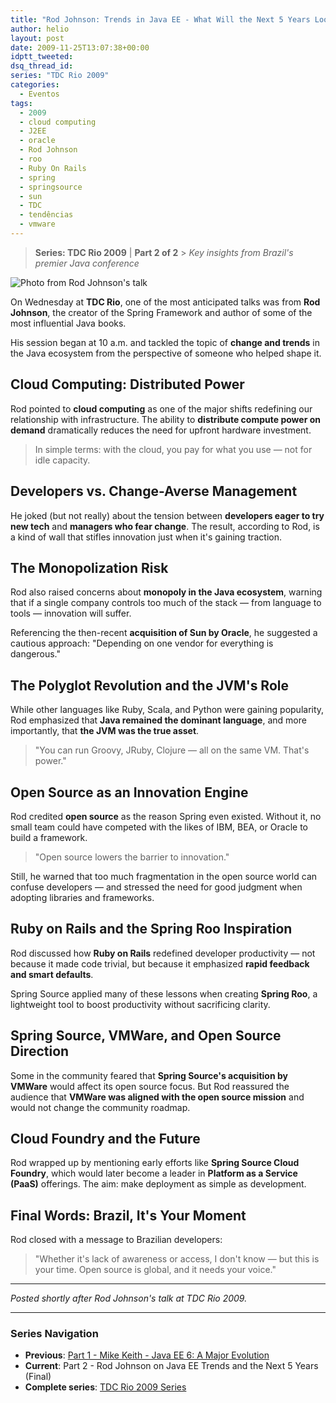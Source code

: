 ```yaml
---
title: "Rod Johnson: Trends in Java EE - What Will the Next 5 Years Look Like?"
author: helio
layout: post
date: 2009-11-25T13:07:38+00:00
idptt_tweeted:
dsq_thread_id:
series: "TDC Rio 2009"
categories:
  - Eventos
tags:
  - 2009
  - cloud computing
  - J2EE
  - oracle
  - Rod Johnson
  - roo
  - Ruby On Rails
  - spring
  - springsource
  - sun
  - TDC
  - tendências
  - vmware
---
```


> **Series: TDC Rio 2009** | **Part 2 of 2** > _Key insights from Brazil's premier Java conference_

![Photo from Rod Johnson's talk](/uploads/2009/11/dsc00655.jpg)

On Wednesday at **TDC Rio**, one of the most anticipated talks was from **Rod Johnson**, the creator of the Spring Framework and author of some of the most influential Java books.

His session began at 10 a.m. and tackled the topic of **change and trends** in the Java ecosystem from the perspective of someone who helped shape it.

## Cloud Computing: Distributed Power

Rod pointed to **cloud computing** as one of the major shifts redefining our relationship with infrastructure. The ability to **distribute compute power on demand** dramatically reduces the need for upfront hardware investment.

> In simple terms: with the cloud, you pay for what you use — not for idle capacity.

## Developers vs. Change-Averse Management

He joked (but not really) about the tension between **developers eager to try new tech** and **managers who fear change**. The result, according to Rod, is a kind of wall that stifles innovation just when it's gaining traction.

## The Monopolization Risk

Rod also raised concerns about **monopoly in the Java ecosystem**, warning that if a single company controls too much of the stack — from language to tools — innovation will suffer.

Referencing the then-recent **acquisition of Sun by Oracle**, he suggested a cautious approach: "Depending on one vendor for everything is dangerous."

## The Polyglot Revolution and the JVM's Role

While other languages like Ruby, Scala, and Python were gaining popularity, Rod emphasized that **Java remained the dominant language**, and more importantly, that **the JVM was the true asset**.

> "You can run Groovy, JRuby, Clojure — all on the same VM. That's power."

## Open Source as an Innovation Engine

Rod credited **open source** as the reason Spring even existed. Without it, no small team could have competed with the likes of IBM, BEA, or Oracle to build a framework.

> "Open source lowers the barrier to innovation."

Still, he warned that too much fragmentation in the open source world can confuse developers — and stressed the need for good judgment when adopting libraries and frameworks.

## Ruby on Rails and the Spring Roo Inspiration

Rod discussed how **Ruby on Rails** redefined developer productivity — not because it made code trivial, but because it emphasized **rapid feedback and smart defaults**.

Spring Source applied many of these lessons when creating **Spring Roo**, a lightweight tool to boost productivity without sacrificing clarity.

## Spring Source, VMWare, and Open Source Direction

Some in the community feared that **Spring Source's acquisition by VMWare** would affect its open source focus. But Rod reassured the audience that **VMWare was aligned with the open source mission** and would not change the community roadmap.

## Cloud Foundry and the Future

Rod wrapped up by mentioning early efforts like **Spring Source Cloud Foundry**, which would later become a leader in **Platform as a Service (PaaS)** offerings. The aim: make deployment as simple as development.

## Final Words: Brazil, It's Your Moment

Rod closed with a message to Brazilian developers:

> "Whether it's lack of awareness or access, I don't know — but this is your time. Open source is global, and it needs your voice."

---

_Posted shortly after Rod Johnson's talk at TDC Rio 2009._

---

### **Series Navigation**

- **Previous**: [Part 1 - Mike Keith - Java EE 6: A Major Evolution](../2009-11-20-mike-keith-java-ee-6-uma-grande-evolucao/)
- **Current**: Part 2 - Rod Johnson on Java EE Trends and the Next 5 Years (Final)
- **Complete series**: [TDC Rio 2009 Series](/series/tdc-rio-2009/)

